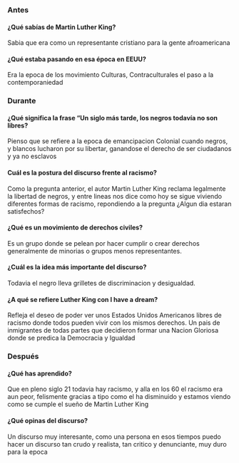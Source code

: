 
### Antes 
#### ¿Qué sabías de Martin Luther King?
Sabia que era como un representante cristiano para la gente afroamericana
#### ¿Qué estaba pasando en esa época en EEUU?
Era la epoca de los movimiento Culturas, Contraculturales el paso a la contemporaniedad
### Durante
#### ¿Qué significa la frase “Un siglo más tarde, los negros todavía no son libres?
Pienso que se refiere a la epoca de emancipacion Colonial cuando negros, y blancos lucharon por su libertar, ganandose el derecho de ser ciudadanos y ya no esclavos
#### Cuál es la postura del discurso frente al racismo?
Como la pregunta anterior, el autor Martin Luther King reclama legalmente la libertad de negros, y entre lineas nos dice como hoy se sigue viviendo diferentes formas de racismo,
repondiendo a la pregunta ¿Algun dia estaran satisfechos?
#### ¿Qué es un movimiento de derechos civiles?
Es un grupo donde se pelean por hacer cumplir o crear derechos generalmente de minorias o grupos menos representantes.
#### ¿Cuál es la idea más importante del discurso?
Todavia el negro lleva grilletes de discriminacion y desigualdad.
#### ¿A qué se refiere Luther King con I have a dream?
Refleja el deseo de poder ver unos Estados Unidos Americanos libres de racismo donde todos pueden vivir con los mismos derechos.
Un pais de inmigrantes de todas partes que decidieron formar una Nacion Gloriosa donde se predica la Democracia y Igualdad
### Después
#### ¿Qué has aprendido?
Que en pleno siglo 21 todavia hay racismo, y alla en los 60 el racismo era aun peor, felismente gracias a tipo como el ha disminuido y estamos viendo como se cumple el sueño de Martin  Luther King
#### ¿Qué opinas del discurso?
Un discurso muy interesante, como una persona en esos tiempos puedo hacer un discurso tan crudo y realista, tan critico y denunciante, muy duro para la epoca
<!--stackedit_data:
eyJoaXN0b3J5IjpbLTIyNDU0OTE5NiwxMTYwODIyMzM2XX0=
-->